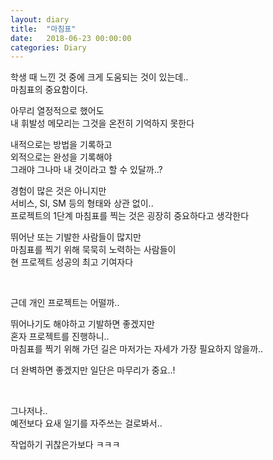```yaml
---
layout: diary
title:  "마침표"
date:   2018-06-23 00:00:00
categories: Diary
---
```


학생 때 느낀 것 중에 크게 도움되는 것이 있는데..  
마침표의 중요함이다.  

아무리 열정적으로 했어도  
내 휘발성 메모리는 그것을 온전히 기억하지 못한다  

내적으로는 방법을 기록하고  
외적으로는 완성을 기록해야  
그래야 그나마 내 것이라고 할 수 있달까..?  

<!--more-->

경험이 많은 것은 아니지만  
서비스, SI, SM 등의 형태와 상관 없이..  
프로젝트의 1단계 마침표를 찍는 것은 굉장히 중요하다고 생각한다  

뛰어난 또는 기발한 사람들이 많지만  
마침표를 찍기 위해 묵묵히 노력하는 사람들이  
현 프로젝트 성공의 최고 기여자다  

<br>

근데 개인 프로젝트는 어떨까..  

뛰어나기도 해야하고 기발하면 좋겠지만  
혼자 프로젝트를 진행하니..  
마침표를 찍기 위해 가던 길은 마저가는 자세가 가장 필요하지 않을까..  

더 완벽하면 좋겠지만 일단은 마무리가 중요..!  

<br>

그나저나..  
예전보다 요새 일기를 자주쓰는 걸로봐서..  

작업하기 귀찮은가보다 ㅋㅋㅋ  

